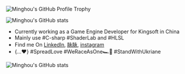 ![Minghou's GitHub Profile Trophy](https://github-profile-trophy.vercel.app/?username=Minghou-Lei&theme=onedark)

![Minghou's GitHub stats](https://github-readme-stats.vercel.app/api?username=Minghou-Lei&include_all_commits=true&show_icons=true&theme=radical)

- Currently working as a Game Engine Developer for Kingsoft in China
- Mainly use #C-sharp #ShaderLab and #HLSL
- Find me On [LinkedIn](https://www.linkedin.com/in/%E6%98%8E%E7%9A%93-%E6%9D%8E-597356105/), [脉脉](https://maimai.cn/contact/share/card?u=kgmsdwiqpe9a&_share_channel=copy_link), [instagram](https://www.instagram.com/mistletoer76/)
- {...♥️} #SpreadLove #WeRaceAsOne🏎🌈 #StandWithUkriane

![Minghou's GitHub stats](https://github-readme-stats.vercel.app/api/top-langs/?username=Minghou-lei&layout=compact&theme=radical)
